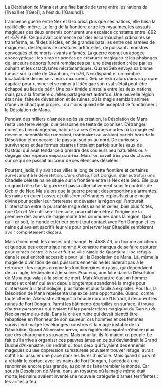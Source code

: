 La Désolation de Mana est une fine bande de terre entre les nations de [[Nex]] et [[Geb]], a l'est du [[Garund]].

L’ancienne guerre entre Nex et Geb brisa plus que des nations, elle brisa la réalité elle-même. Le long de la frontière entre les royaumes, les assauts magiques des deux ennemis connurent une escalade constante entre -892 et -576 AR. Ce qui avait commencé par des escarmouches ordinaires se transforma, au fil des siècles, en de grandes batailles entre des armées de magiciens, des légions de créatures artificielles, de puissants monstres convoqués et de morts-vivants affamés.
La guerre connut un apogée apocalyptique : les simples armées de créatures magiques et les phalanges de lanceurs de sorts furent remplacées par une dévastation créée par les ouhaits et les cataclysmes nécromantiques. Quand Geb envoya sa brume tueuse sur la côte de Quantium, en 576, Nex disparut et un nombre incalculable de ses serviteurs moururent. Geb se retira alors dans sa propre capitale pour ruminer et se miner à l’idée que son rival s’était peut-être échappé au lieu de périr.
Une paix timide s’installa entre les deux nations, mais pas à la frontière qu’elles partageaient autrefois. Une nouvelle région était née, faite de dévastation et de ruines, où la magie semblait animée d’une vie chaotique propre... du moins quand elle acceptait de fonctionner : la Désolation de Mana.

Pendant des milliers d’années après sa création, la Désolation de Mana resta une terre vierge, que personne ne tenta de coloniser. D’étranges monstres bien dangereux, habitués à ces étendues mortes où la magie est devenue incontrôlable rampaient, trottinaient ou volaient parfois hors de la Désolation et menaçaient le pays au sud ou au nord. De curieuses survivances et des formes bizarres flottaient parfois sur les eaux de l’Ustradi qui avait tendance à prendre des couleurs peu naturelles ou à dégager des vapeurs empoisonnées. Mais l’on savait très peu de choses sur ce qui se passait au cœur de ces étendues désolées.

Pourtant, jadis, il y avait des villes le long de cette frontière et certaines survécurent à la dévastation. L’une d’elles, Fort Dongun, était autrefois une Citadelle céleste naine située sur la frontière entre le Nex et le Geb. Elle joua un grand rôle dans la guerre et passa alternativement sous le contrôle de Geb et de Nex.
Mais alors que la guerre prenait des proportions alarmantes, les nains en eurent assez et utilisèrent d’étranges explosifs et une magie divine pour sceller leur forteresse et dévaster la région qui l’entourait. L’interaction entre la puissante magie des nains et celles, bien plus fortes, que Geb et Nex utilisèrent ensuite, pourrait bien être à l’origine de la première des zones de magie morte très communes dans la région.
Quoi qu’il en soit, le monde extérieur perdit tout contact avec Fort Dongun et les nains qui avaient sacrifié leur vie pour préserver leur Citadelle semblèrent avoir complètement disparu.

Mais récemment, les choses ont changé. En 4588 AR, un homme ambitieux et quelque
peu excentrique nommé Alkenastre manqua de se faire capturer pour crimes contre le Nex et fuit sa ville natale de Quantium.
Il se réfugia dans le seul endroit accessible pour lui : la Désolation de Mana. Là, même la magie de divination de ses puissants ennemis ne les aiderait pas à le retrouver : les mages comme les fonctionnaires du pays, qui dépendaient de la magie, hésiteraient à le suivre. Pour eux, une fuite dans la Désolation de Mana équivalait à la peine de mort.
Mais Alkenastre était un homme tenace et créatif qui avait depuis longtemps abandonné la magie pour s’intéresser à la technologie, plus fiable et plus facile à exploiter. Pour lui, la Désolation de Mana représenta une excellente opportunité. Quand, contre toute attente, Alkenastre atteignit la boucle nord de l’Ustradi, il découvrit les ruines de Fort Dongun.
Parmi les bâtiments éparpillés en surface, il trouva d’autres personnes qui avaient fui les persécutions magiques du Geb ou du Nex ou même au-delà. Dans la cité en ruine qui devait bientôt être rebaptisée en l’honneur de son sauveur, ces hommes et ces femmes survivaient malgré les étranges monstres et la magie instable de la Désolation. Quand Alkenastre arriva, ces fugitifs désespérés n’étaient plus que des charognards sauvages. Mais pour lui, ils formaient un peuple. Le fait qu’il arrive à organiser ces pauvres âmes en ce qui deviendrait le Grand Duché d’Alkenastre, un endroit où tous ceux qui fuyaient des ennemis magiques ou une oppression surnaturelle pouvaient trouver refuge, aurait suffit à lui assurer une place dans les livres d’histoire.
Mais quand il parvint à rétablir le contact avec les nains de Fort Dongun, il accéda à une renommée encore plus grande, au point de faire trembler le monde. Car sous la Désolation de Mana, dans un royaume où la magie même était morte, les nains avaient inventé une nouvelle catégorie d’armes terrifiantes : les armes à feu.